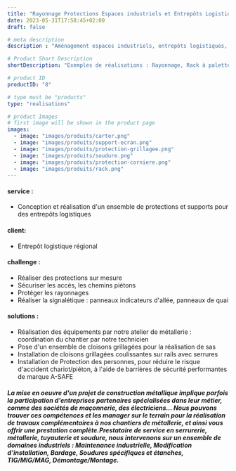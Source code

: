 ```yaml
---
title: "Rayonnage Protections Espaces industriels et Entrepôts Logistiques"
date: 2023-05-31T17:58:45+02:00
draft: false

# meta description
description : "Aménagement espaces industriels, entrepôts logistiques, Installation de rayonnages et de protections"

# Product Short Description
shortDescription: "Exemples de réalisations : Rayonnage, Rack à palettes, Cloison grillagée, Sas, Auvent, Plateforme caillebotis, Escalier, Passerelle, Portique, Abri fumeurs, Abri vélos, Sabot de protection, Garde-corps, Rambarde, Protection upn, Protection cornière, Protection madrier, Protection bastaing, Butoir, Borne, Protection grillagée, Carter de protection en polycarbonate, Capot, Châssis, chariot de manutention, Support écran, Convoyeur, Gabarit, Poste de travail ergonomique, Table à rouleaux, Table à billes, Conteneur, Cuve, Bac, Chariot de manutention, Habillage de coffret électrique, Abri bac à déchets, Support à vélo, Grille d'arbre,"

# product ID
productID: "8"

# type must be "products"
type: "realisations"

# product Images
# first image will be shown in the product page
images:
  - image: "images/produits/carter.png" 
  - image: "images/produits/support-ecran.png"
  - image: "images/produits/protection-grillagee.png"
  - image: "images/produits/soudure.png"
  - image: "images/produits/protection-corniere.png"
  - image: "images/produits/rack.png"
---
```


#### service :
* Conception et réalisation d'un ensemble de protections et supports pour des entrepôts logistiques 
#### client: 
* Entrepôt logistique régional
#### challenge :
* Réaliser des protections sur mesure 
* Sécuriser les accès, les chemins piétons 
* Protéger les rayonnages 
* Réaliser la signalétique : panneaux indicateurs d'allée, panneaux de quai
   
#### solutions : 
* Réalisation des équipements par notre atelier de métallerie : coordination du chantier par notre technicien
* Pose d'un ensemble de cloisons grillagées pour la réalisation de sas
* Installation de cloisons grillagées coulissantes sur rails avec serrures
* Installation de Protection des personnes, pour réduire le risque d'accident chariot/piéton, à l'aide de barrières de sécurité performantes de marque A-SAFE


##### La mise en oeuvre d'un projet de construction métallique implique parfois la participation d'entreprises partenaires spécialisées dans leur métier, comme des sociétés de maçonnerie, des électriciens... Nous pouvons trouver ces compétences et les manager sur le terrain pour la réalisation de travaux complémentaires à nos chantiers de métallerie, et ainsi vous offrir une prestation complète.Prestataire de service en serrurerie, métallerie, tuyauterie et soudure, nous intervenons sur un ensemble de domaines industriels : Maintenance industrielle, Modification d’installation, Bardage, Soudures spécifiques et étanches, TIG/MIG/MAG, Démontage/Montage.

